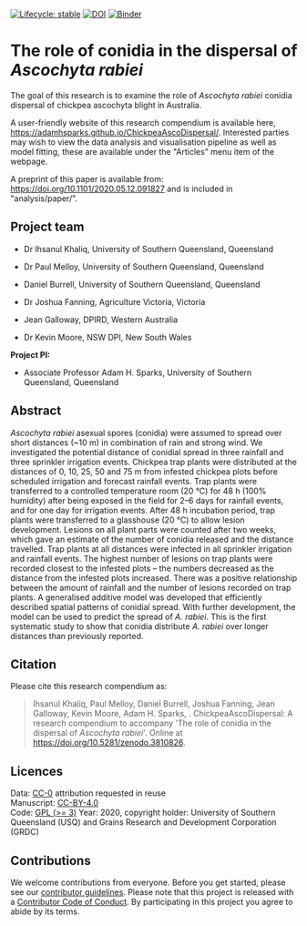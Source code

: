  <!-- badges: start -->
[![Lifecycle: stable](https://img.shields.io/badge/lifecycle-stable-brightgreen.svg)](https://www.tidyverse.org/lifecycle/#stable) [![DOI](https://zenodo.org/badge/241245286.svg)](https://zenodo.org/badge/latestdoi/241245286)
[![Binder](https://mybinder.org/badge_logo.svg)](https://mybinder.org/v2/gh/adamhsparks/ChickpeaAscoDispersal/master)
  <!-- badges: end -->
  
# The role of conidia in the dispersal of _Ascochyta rabiei_

The goal of this research is to examine the role of _Ascochyta rabiei_ conidia dispersal of chickpea ascochyta blight in Australia.

A user-friendly website of this research compendium is available here, <https://adamhsparks.github.io/ChickpeaAscoDispersal/>.
Interested parties may wish to view the data analysis and visualisation pipeline as well as model fitting, these are available under the "Articles" menu item of the webpage.

A preprint of this paper is available from: <https://doi.org/10.1101/2020.05.12.091827> and is included in "analysis/paper/".

## Project team

- Dr Ihsanul Khaliq, University of Southern Queensland, Queensland

- Dr Paul Melloy, University of Southern Queensland, Queensland

- Daniel Burrell, University of Southern Queensland, Queensland

- Dr Joshua Fanning, Agriculture Victoria, Victoria

- Jean Galloway, DPIRD, Western Australia

- Dr Kevin Moore, NSW DPI, New South Wales

**Project PI:**

- Associate Professor Adam H. Sparks, University of Southern Queensland, Queensland

## Abstract

_Ascochyta rabiei_ asexual spores (conidia) were assumed to spread over short distances (~10 m) in combination of rain and strong wind. We investigated the potential distance of conidial spread in three rainfall and three sprinkler irrigation events. Chickpea trap plants were distributed at the distances of 0, 10, 25, 50 and 75 m from infested chickpea plots before scheduled irrigation and forecast rainfall events. Trap plants were transferred to a controlled temperature room (20 °C) for 48 h (100% humidity) after being exposed in the field for 2–6 days for rainfall events, and for one day for irrigation events. After 48 h incubation period, trap plants were transferred to a glasshouse (20 °C) to allow lesion development. Lesions on all plant parts were counted after two weeks, which gave an estimate of the number of conidia released and the distance travelled. Trap plants at all distances were infected in all sprinkler irrigation and rainfall events. The highest number of lesions on trap plants were recorded closest to the infested plots – the numbers decreased as the distance from the infested plots increased. There was a positive relationship between the amount of rainfall and the number of lesions recorded on trap plants. A generalised additive model was developed that efficiently described spatial patterns of conidial spread. With further development, the model can be used to predict the spread of _A. rabiei_. This is the first systematic study to show that conidia distribute _A. rabiei_ over longer distances than previously reported.

## Citation

Please cite this research compendium as:  

> Ihsanul Khaliq, Paul Melloy, Daniel Burrell, Joshua Fanning, Jean Galloway, Kevin Moore, Adam H. Sparks, . ChickpeaAscoDispersal: A research compendium to accompany 'The role of conidia in the dispersal of _Ascochyta rabiei_'. Online at https://doi.org/10.5281/zenodo.3810826.

## Licences

Data: [CC-0](https://creativecommons.org/publicdomain/zero/1.0/) attribution requested in reuse  
Manuscript: [CC-BY-4.0](https://creativecommons.org/licenses/by/4.0/)  
Code: [GPL (>= 3)](https://opensource.org/licenses/GPL-3.0)
Year: 2020, copyright holder: University of Southern Queensland (USQ) and Grains Research and Development Corporation (GRDC)

## Contributions

We welcome contributions from everyone.
Before you get started, please see our [contributor guidelines](CONTRIBUTING.html).
Please note that this project is released with a [Contributor Code of Conduct](CONDUCT.html).
By participating in this project you agree to abide by its terms.
